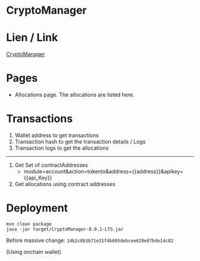 # CryptoManager

# Lien / Link
[CryptoManager](https://cpm.quixotic.date/)


# Pages 
- Allocations page. The allocations are listed here.

# Transactions
1. Wallet address to get transactions
2. Transaction hash to get the transaction details / Logs
3. Transaction logs to get the allocations
---
1. Get Set of contractAddresses
   - module=account&action=tokentx&address={{address}}&apikey={{api_Key}}
2. Get allocations using contract addresses


# Deployment
```
mvn clean package
java -jar target/CryptoManager-0.0.1-LTS.jar
```

Before massive change: `14b2c8b3b71e31f4b695debcee628e87bde14c82`


(Using onchain wallet)


